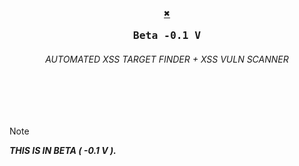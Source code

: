 <div align="center">

<h3>
  <b>

  <kbd>[**✖️**](https://github.com/Karthik-HR0/X)</kbd>

<kbd> Beta -0.1 V </kbd>
  </b>
</h3>

<h6>AUTOMATED XSS TARGET FINDER + XSS VULN SCANNER </h6>



</div>

<br>
<br>
<br>

> [!NOTE]  
> **_THIS IS IN BETA ( -0.1 V )._**

<br>
<br>
<br>

